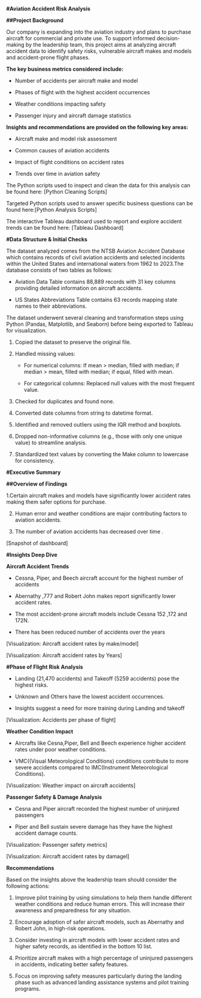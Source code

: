 **#Aviation Accident Risk Analysis**


**##Project Background**

Our company is expanding into the aviation industry and plans to purchase aircraft for commercial and private use. To support informed decision-making by the leadership team, this project aims at analyzing aircraft accident data to identify safety risks, vulnerable aircraft makes and models and accident-prone flight phases.


**The key business metrics considered include:**

- Number of accidents per aircraft make and model

- Phases of flight with the highest accident occurrences

- Weather conditions impacting safety

- Passenger injury and aircraft damage statistics


**Insights and recommendations are provided on the following key areas:**

- Aircraft make and model risk assessment

- Common causes of aviation accidents

- Impact of flight conditions on accident rates

- Trends over time in aviation safety


The Python scripts used to inspect and clean the data for this analysis can be found here: [Python Cleaning Scripts]

Targeted Python scripts used to answer specific business questions can be found here:[Python Analysis Scripts]

The interactive Tableau dashboard used to report and explore accident trends can be found here: [Tableau Dashboard]


**#Data Structure & Initial Checks**

The dataset analyzed comes from the NTSB Aviation Accident Database  which contains records of civil aviation accidents and selected incidents within the United States and international waters from 1962 to 2023.The database consists of two tables as follows:

- Aviation Data Table contains 88,889 records with 31 key columns providing detailed information on aircraft accidents.


- US States Abbreviations Table contains 63 records mapping state names to their abbreviations.


The dataset underwent several cleaning and transformation steps using Python (Pandas, Matplotlib, and Seaborn) before being exported to Tableau for visualization.

1. Copied the dataset to preserve the original file.

2. Handled missing values:

    - For numerical columns: If mean > median, filled with median; if median > mean, filled with median; if equal, filled with mean.

    - For categorical columns: Replaced null values with the most frequent value.

3. Checked for duplicates and found none.

4. Converted date columns from string to datetime format.

5. Identified and removed outliers using the IQR method and boxplots.

6. Dropped non-informative columns (e.g., those with only one unique value) to streamline analysis.

6. Standardized text values by converting the Make column to lowercase for consistency.


**#Executive Summary**

**##Overview of Findings**

1.Certain aircraft makes and models have significantly lower accident rates making them safer options for purchase.

2. Human error and weather conditions are major contributing factors to aviation accidents.

3. The number of aviation accidents has decreased over time .


[Snapshot of dashboard]


**#Insights Deep Dive**

**Aircraft Accident Trends**

- Cessna, Piper, and Beech aircraft account for the highest number of accidents 

- Abernathy ,777 and Robert John makes report significantly lower accident rates.

- The most accident-prone aircraft models include Cessna 152 ,172 and 172N.

- There has been reduced number of accidents over the years


[Visualization: Aircraft accident rates by make/model]

[Visualization: Aircraft accident rates by Years]

**#Phase of Flight Risk Analysis**

- Landing (21,470 accidents) and Takeoff (5259 accidents) pose the highest risks.

- Unknown and Others have the lowest accident occurrences.

- Insights suggest a need for more training during Landing and takeoff 


[Visualization: Accidents per phase of flight]


**Weather Condition Impact**

- Aircrafts like Cesna,Piper, Bell and  Beech experience higher accident rates under poor weather conditions.

- VMC((Visual Meteorological Conditions) conditions contribute to more severe accidents compared to IMC(Instrument Meteorological Conditions).


[Visualization: Weather impact on aircraft accidents]


**Passenger Safety & Damage Analysis**

- Cesna and Piper aircraft recorded the highest number of uninjured passengers

- Piper and Bell sustain severe damage has they have the highest accident damage counts.


[Visualization: Passenger safety metrics]

[Visualization: Aircraft accident rates by damagel]


**Recommendations**


Based on the insights above the leadership team should consider the following actions:

1.  Improve pilot training by using simulations to help them handle different weather conditions and reduce human errors. This will increase their awareness and preparedness for any situation.

2.  Encourage adoption of safer aircraft models, such as Abernathy and Robert John, in high-risk operations.

3. Consider investing in aircraft models with lower accident rates and higher safety records, as identified in the bottom 10 list.

4. Prioritize aircraft makes with a high percentage of uninjured passengers in accidents, indicating better safety features.

5. Focus on improving safety measures particularly during the landing phase such as advanced landing assistance systems and pilot training programs.







